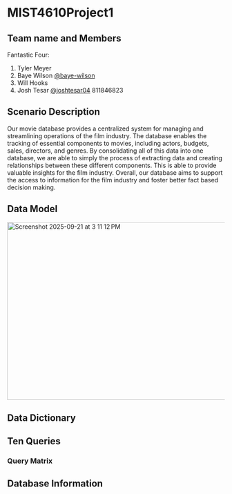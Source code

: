 # MIST4610Project1
## Team name and Members
Fantastic Four:
1) Tyler Meyer
2) Baye Wilson [@baye-wilson](https://github.com/bay-wilson)
3) Will Hooks
4) Josh Tesar [@joshtesar04](https://github.com/joshtesar04) 811846823
## Scenario Description
Our movie database provides a centralized system for managing and streamlining operations of the film industry. The database enables the tracking of essential components to movies, including actors, budgets, sales, directors, and genres. By consolidating all of this data into one database, we are able to simply the process of extracting data and creating relationships between these different components. This is able to provide valuable insights for the film industry. Overall, our database aims to support the access to information for the film industry and foster better fact based decision making.
## Data Model
<img width="929" height="412" alt="Screenshot 2025-09-21 at 3 11 12 PM" src="https://github.com/user-attachments/assets/8d41d124-2744-4f97-be75-e266f5680829" />


## Data Dictionary
## Ten Queries
### Query Matrix
## Database Information
